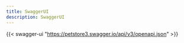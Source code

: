 ```yaml
---
title: SwaggerUI
description: SwaggerUI
---
```


{{< swagger-ui "https://petstore3.swagger.io/api/v3/openapi.json" >}}

